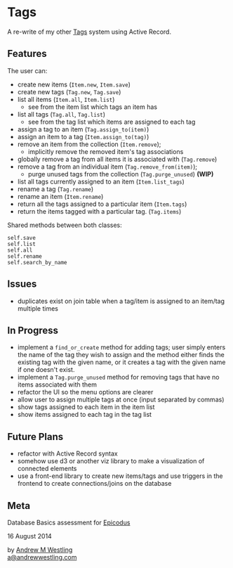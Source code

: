 # Tags

A re-write of my other [Tags](https://github.com/expandrew/tags.git) system using Active Record.

## Features

The user can:

* create new items (`Item.new`, `Item.save`)
* create new tags (`Tag.new`, `Tag.save`)
* list all items (`Item.all`, `Item.list`)
  * see from the item list which tags an item has
* list all tags (`Tag.all`, `Tag.list`)
  * see from the tag list which items are assigned to each tag
* assign a tag to an item (`Tag.assign_to(item)`)
* assign an item to a tag (`Item.assign_to(tag)`)
* remove an item from the collection (`Item.remove`);
  * implicitly remove the removed item's tag associations
* globally remove a tag from all items it is associated with (`Tag.remove`)
* remove a tag from an individual item (`Tag.remove_from(item)`);
  * purge unused tags from the collection (`Tag.purge_unused`) **(WIP)**
* list all tags currently assigned to an item (`Item.list_tags`) 
* rename a tag (`Tag.rename`)
* rename an item (`Item.rename`)
* return all the tags assigned to a particular item (`Item.tags`) 
* return the items tagged with a particular tag. (`Tag.items`) 

Shared methods between both classes:

`self.save`  
`self.list`  
`self.all`  
`self.rename`  
`self.search_by_name`  

## Issues

* duplicates exist on join table when a tag/item is assigned to an item/tag multiple times

## In Progress

* implement a `find_or_create` method for adding tags; user simply enters the name of the tag they wish to assign and the method either finds the existing tag with the given name, or it creates a tag with the given name if one doesn't exist.
* implement a `Tag.purge_unused` method for removing tags that have no items associated with them
* refactor the UI so the menu options are clearer
* allow user to assign multiple tags at once (input separated by commas)
* show tags assigned to each item in the item list
* show items assigned to each tag in the tag list

## Future Plans

* refactor with Active Record syntax
* somehow use d3 or another viz library to make a visualization of connected elements
* use a front-end library to create new items/tags and use triggers in the frontend to create connections/joins on the database

## Meta

Database Basics assessment for [Epicodus](http://epicodus.com)

16 August 2014

by [Andrew M Westling](http://andrewwestling.com)  
a@andrewwestling.com